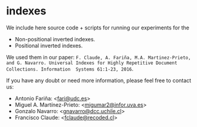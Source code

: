 # indexes

We include here source code + scripts for running our experiments for the
 - Non-positional inverted indexes.
 - Positional inverted indexes.

We used them in our paper: `F. Claude, A. Fariña, M.A. Martinez-Prieto, 
and G. Navarro. Universal Indexes for Highly Repetitive Document Collections. Information 
Systems 61:1-23, 2016`. 


If you have any doubt or need more information, please feel free to contact us:

- Antonio Fariña: \<fari@udc.es\>
- Miguel A. Martínez-Prieto: \<migumar2@infor.uva.es\>
- Gonzalo Navarro:  \<gnavarro@dcc.uchile.cl\>
- Francisco Claude: \<fclaude@recoded.cl\>



